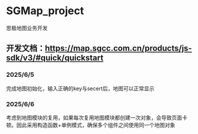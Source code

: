 # SGMap_project
思极地图业务开发

## 开发文档：https://map.sgcc.com.cn/products/js-sdk/v3/#quick/quickstart

### 2025/6/5
完成地图初始化，输入正确的key与secert后，地图可以正常显示

### 2025/6/6
考虑到地图模块的复用，如果每次复用地图模块都创建一次对象，会导致页面卡顿。因此采用构造函数+单例模式，确保多个组件之间使用同一个地图对象